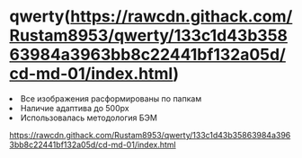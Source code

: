 # qwerty(https://rawcdn.githack.com/Rustam8953/qwerty/133c1d43b35863984a3963bb8c22441bf132a05d/cd-md-01/index.html)

<li>Все изображения расформированы по папкам</li>
<li>Наличие адаптива до 500px</li>
<li>Использовалась методология БЭМ</li>

https://rawcdn.githack.com/Rustam8953/qwerty/133c1d43b35863984a3963bb8c22441bf132a05d/cd-md-01/index.html

